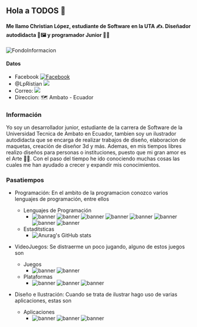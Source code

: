## Hola a TODOS 👋
#### Me llamo Christian López, estudiante de Software en la UTA ✍️. Diseñador autodidacta 🎨🖼️ y programador Junior 🧑‍💻

<img src="https://i.pinimg.com/564x/b9/85/84/b98584ab9f36137453a742d696b3d7f8.jpg" class="rounded" alt="FondoInformacion">

#### Datos
- Facebook <a href="https://www.facebook.com/gatito123456789"><img src="https://img.shields.io/badge/Facebook-1877F2?style=for-the-badge&logo=facebook&logoColor=white" alt="Facebook"/></a>
- @LpRistian <a href="https://twitter.com/LpRistian"><img src="https://img.shields.io/badge/Twitter-1DA1F2?style=for-the-badge&logo=twitter&logoColor=white"/></a>
- Correo:  <a href="https://mail.google.com/mail/u/0/?tab=rm&ogbl#inbox"><img src="https://img.shields.io/badge/Gmail-D14836?style=for-the-badge&logo=gmail&logoColor=white"/></a>
- Direccion: 🗺️ Ambato - Ecuador 
### Información
Yo soy un desarrollador junior, estudiante de la carrera de Software de la Universidad Tecnica de Ambato en Ecuador, tambien soy un ilustrador autodidacta que se encarga de realizar trabajos de diseño, elaboracion de maquetas, creación de diseñor 3d y más. Ademas, en mis tiempos libres realizo diseños para personas o instituciones, puesto que mi gran amor es el Arte 🧑‍🎨.
Con el paso del tiempo he ido conociendo muchas cosas las cuales me han ayudado a crecer y expandir mis conocimientos.
### Pasatiempos
- Programación: 
En el ambito de la programacion conozco varios lenguajes de programación, entre ellos
   - Lenguajes de Programación
      - ![banner](https://img.shields.io/badge/MySQL-005C84?style=for-the-badge&logo=mysql&logoColor=white)
         ![banner](https://img.shields.io/badge/PostgreSQL-316192?style=for-the-badge&logo=postgresql&logoColor=white)
         ![banner](https://img.shields.io/badge/JSS-F7DF1E?style=for-the-badge&logo=JSS&logoColor=white)
         ![banner](https://img.shields.io/badge/C%2B%2B-00599C?style=for-the-badge&logo=c%2B%2B&logoColor=white)
         ![banner](https://img.shields.io/badge/CSS3-1572B6?style=for-the-badge&logo=css3&logoColor=white)
         ![banner](https://img.shields.io/badge/HTML5-E34F26?style=for-the-badge&logo=html5&logoColor=white)
         ![banner](https://img.shields.io/badge/JavaScript-323330?style=for-the-badge&logo=javascript&logoColor=F7DF1E)
         ![banner](https://img.shields.io/badge/PHP-777BB4?style=for-the-badge&logo=php&logoColor=white)
   - Estaditsticas
      - ![Anurag's GitHub stats](https://github-readme-stats.vercel.app/api?username=ChrisitanLP&show_icons=true)
   
- VideoJuegos: 
Se distraerme un poco jugando, alguno de estos juegos son
   - Juegos
      - ![banner](https://img.shields.io/badge/Counter_Strike-000000?style=for-the-badge&logo=counter-strike&logoColor=white)
      ![banner](https://img.shields.io/badge/Valorant-fa4454?style=for-the-badge&logo=valorant&logoColor=white)
   - Plataformas
      - ![banner](https://img.shields.io/badge/Steam-000000?style=for-the-badge&logo=steam&logoColor=white)
      ![banner](https://img.shields.io/badge/PlayStation-003791?style=for-the-badge&logo=playstation&logoColor=white)
      ![banner](https://img.shields.io/badge/Epic%20Games-313131?style=for-the-badge&logo=Epic%20Games&logoColor=white)
- Diseño e Ilustración: 
Cuando se trata de ilustrar hago uso de varias aplicaciones, estas son
   - Aplicaciones
      - ![banner](https://img.shields.io/badge/blender-%23F5792A.svg?style=for-the-badge&logo=blender&logoColor=white)
      ![banner](https://img.shields.io/badge/gimp-5C5543?style=for-the-badge&logo=gimp&logoColor=white)
      ![banner](https://img.shields.io/badge/Krita-203759?style=for-the-badge&logo=krita&logoColor=EEF37B)
